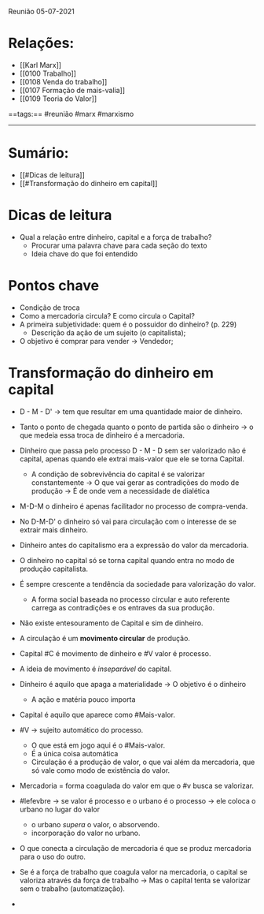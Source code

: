 Reunião 05-07-2021
# Relações: 
- [[Karl Marx]]
- [[0100 Trabalho]]
- [[0108 Venda do trabalho]]
- [[0107 Formação de mais-valia]]
- [[0109 Teoria do Valor]]


==tags:== #reunião #marx #marxismo 

---
# Sumário: 
- [[#Dicas de leitura]]
- [[#Transformação do dinheiro em capital]]

# Dicas de leitura
- Qual a relação entre dinheiro, capital e a força de trabalho? 
	- Procurar uma palavra chave para cada seção do texto 
	- Ideia chave do que foi entendido 

# Pontos chave
- Condição de troca
- Como a mercadoria circula? E como circula o Capital? 
- A primeira subjetividade: quem é o possuidor do dinheiro? (p. 229) 
	- Descrição da ação de um sujeito (o capitalista); 
- O objetivo é comprar para vender -> Vendedor;  

# Transformação do dinheiro em capital 
- D - M - D' -> tem que resultar em uma quantidade maior de dinheiro.
- Tanto o ponto de chegada quanto o ponto de partida são o dinheiro -> o que medeia essa troca de dinheiro é a mercadoria. 
- Dinheiro que passa pelo processo D - M - D sem ser valorizado não é capital, apenas quando ele extrai mais-valor que ele se torna Capital. 
	- A condição de sobrevivência do capital é se valorizar constantemente -> O que vai gerar as contradições do modo de produção -> É de onde vem a necessidade de dialética 
- M-D-M o dinheiro é apenas facilitador no processo de compra-venda.
- No D-M-D' o dinheiro só vai para circulação com o interesse de se extrair mais dinheiro.
- Dinheiro antes do capitalismo era a expressão do valor da mercadoria. 
- O dinheiro no capital só se torna capital quando entra no modo de produção capitalista. 
- É sempre crescente a tendência da sociedade para valorização do valor. 
	- A forma social baseada no processo circular e auto referente carrega as contradições e os entraves da sua produção. 
- Não existe entesouramento de Capital e sim de dinheiro. 
- A circulação é um **movimento circular** de produção.
- Capital #C é movimento de dinheiro e #V valor é processo. 
- A ideia de movimento é *inseparável* do capital. 
- Dinheiro é aquilo que apaga a materialidade -> O objetivo é o dinheiro 
	- A ação e matéria pouco importa 

- Capital é aquilo que aparece como #Mais-valor. 
- #V -> sujeito automático do processo. 
	- O que está em jogo aqui é o #Mais-valor. 
	- É a única coisa automática 
	- Circulação é a produção de valor, o que vai além da mercadoria, que só vale como modo de existência do valor. 


- Mercadoria = forma coagulada do valor em que o #v busca se valorizar. 
- #lefevbre -> se valor é processo e o urbano é o processo -> ele coloca o urbano no lugar do valor 
	- o urbano *supera* o valor, o absorvendo. 
	- incorporação do valor no urbano. 

- O que conecta a circulação de mercadoria é que se produz mercadoria para o uso do outro. 
- Se é a força de trabalho que coagula valor na mercadoria, o capital se valoriza através da força de trabalho -> Mas o capital tenta se valorizar sem o trabalho (automatização). 
- 